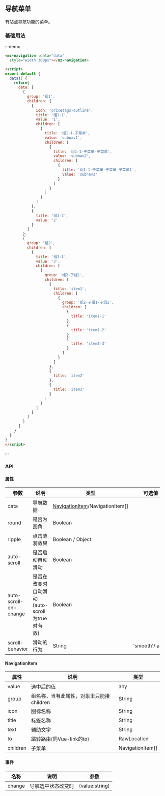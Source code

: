 ## 导航菜单

有站点导航功能的菜单。

### 基础用法
:::demo 
```html
<mz-navigation :data="data"
  style="width:300px"></mz-navigation>

<script>
export default {
  data() {
    return{
      data: [
        {
          group: '组1',
          children: [
            {
              icon: 'pricetags-outline',
              title: '组1-1',
              value: '1',
              children: [
                {
                  title: '组1-1-子菜单',
                  value: 'subnav1',
                  children: [
                    {
                      title: '组1-1-子菜单-子菜单',
                      value: 'subnav2',
                      children: [
                        {
                          title: '组1-1-子菜单-子菜单-子菜单1',
                          value: 'subnav3'
                        }
                      ]
                    }
                  ]
                }
              ]
            },
            {
              title: '组1-2',
              value: '2'
            }
          ]
        },
        {
          group: '组2',
          children: [
            {
              title: '组2-1',
              value: '3',
              children: [
                {
                  group: '组2-子组1',
                  children: [
                    {
                      title: 'item1',
                      children: [
                        {
                          group: '组2-子组1-子组1',
                          children: [
                            {
                              title: 'item1-1'
                            },
                            {
                              title: 'item1-2'
                            },
                            {
                              title: 'item1-3'
                            }
                          ]
                        }
                      ]
                    },
                    {
                      title: 'item2'
                    },
                    {
                      title: 'item3'
                    }
                  ]
                }
              ]
            }
          ]
        }
      ]
    }
  }
}
</script>
```
:::


### API

#### 属性
| 参数 | 说明 | 类型 | 可选值 |默认值|
| --- | --- | --- | --- | --- |
|data|导航数据|[NavigationItem](#navigationitem)/NavigationItem[]|||
|round|是否为圆角|Boolean|||
| ripple | 点击涟漪效果 | Boolean / Object | | true |
|auto-scroll|是否启动自动滑动|Boolean|||
|auto-scroll-on-change|是否在改变时自动滑动(auto-scroll为true时有效)|Boolean||true|
|scroll-behavior|滑动的行为|String|'smooth'/'auto'|'smooth'|


#### NavigationItem
|属性|说明|类型|
|---|---|---|
|value|选中后的值|any|
|group|组名称，当有此属性，对象里只能接children|String|
|icon|图标名称|String|
|title|标签名称|String|
|text|辅助文字|String|
|to|跳转路由(同Vue-link的to)|RawLocation|
|children|子菜单|NavigationItem[]|

#### 事件

| 名称 | 说明 | 参数 |
| --- | --- | --- |
|change|导航选中状态改变时|(value:string)|